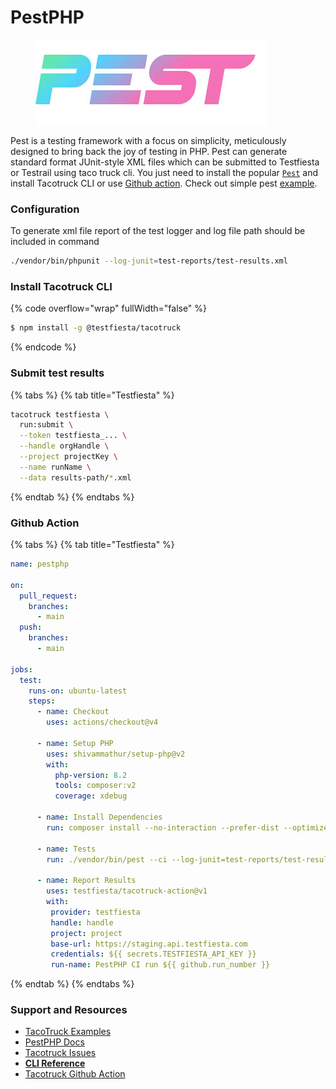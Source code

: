 # PestPHP

<figure><img src="../../../.gitbook/assets/pestphp logo.jpeg" alt=""><figcaption></figcaption></figure>

Pest is a testing framework with a focus on simplicity, meticulously designed to bring back the joy of testing in PHP. Pest  can  generate standard format JUnit-style XML files  which can be  submitted  to Testfiesta or Testrail using taco truck cli. You just need to install the popular [`Pest`](https://pestphp.com/docs/installation) and install Tacotruck  CLI or use [Github action](https://github.com/testfiesta/tacotruck-action).  Check out simple pest [example](https://github.com/testfiesta/tacotruck-examples/tree/main/demo-pestphp-tf).

### Configuration

To generate xml file  report  of the test logger and log file path should be included in command&#x20;

```sh
./vendor/bin/phpunit --log-junit=test-reports/test-results.xml
```

### Install Tacotruck CLI

{% code overflow="wrap" fullWidth="false" %}
```sh
$ npm install -g @testfiesta/tacotruck
```
{% endcode %}

### Submit test results

{% tabs %}
{% tab title="Testfiesta" %}
```sh
tacotruck testfiesta \
  run:submit \
  --token testfiesta_... \
  --handle orgHandle \
  --project projectKey \
  --name runName \
  --data results-path/*.xml
```
{% endtab %}
{% endtabs %}

### Github Action

{% tabs %}
{% tab title="Testfiesta" %}
```yaml
name: pestphp

on:
  pull_request:
    branches:
      - main
  push:
    branches:
      - main

jobs:
  test:
    runs-on: ubuntu-latest
    steps:
      - name: Checkout
        uses: actions/checkout@v4

      - name: Setup PHP
        uses: shivammathur/setup-php@v2
        with:
          php-version: 8.2
          tools: composer:v2
          coverage: xdebug

      - name: Install Dependencies
        run: composer install --no-interaction --prefer-dist --optimize-autoloader

      - name: Tests
        run: ./vendor/bin/pest --ci --log-junit=test-reports/test-results.xml

      - name: Report Results
        uses: testfiesta/tacotruck-action@v1
        with:
         provider: testfiesta
         handle: handle
         project: project
         base-url: https://staging.api.testfiesta.com
         credentials: ${{ secrets.TESTFIESTA_API_KEY }}
         run-name: PestPHP CI run ${{ github.run_number }}

```
{% endtab %}
{% endtabs %}

### Support and Resources

* [TacoTruck Examples](https://github.com/testfiesta/tacotruck-examples)
* [PestPHP Docs](https://pestphp.com/docs/pest-v4-is-here-now-with-browser-testing)
* [Tacotruck Issues](https://github.com/testfiesta/tacotruck/issues)
* [**CLI Reference**](../../tacotruck-cli/)
* [Tacotruck Github Action](https://github.com/testfiesta/tacotruck-action)
